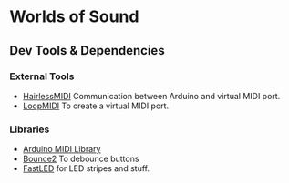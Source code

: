 # Worlds of Sound

## Dev Tools & Dependencies
### External Tools
* [HairlessMIDI](https://projectgus.github.io/hairless-midiserial/) Communication between Arduino and virtual MIDI port.
* [LoopMIDI](https://www.tobias-erichsen.de/software/loopmidi.html) To create a virtual MIDI port.

### Libraries
* [Arduino MIDI Library](https://github.com/FortySevenEffects/arduino_midi_library/tree/dev)
* [Bounce2](https://github.com/thomasfredericks/Bounce2) To debounce buttons
* [FastLED](https://github.com/FastLED/FastLED) for LED stripes and stuff.
